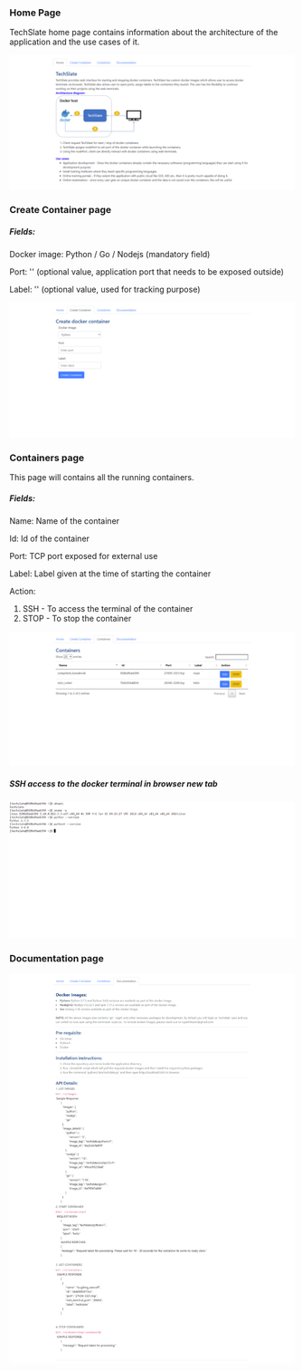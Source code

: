 ### Home Page

TechSlate home page contains information about the architecture of the application and the use cases of it.

![TechSlate Home](TechSlate_tab1.png)

### Create Container page

##### Fields:

Docker image: Python / Go / Nodejs (mandatory field)

Port: '' (optional value, application port that needs to be exposed outside)

Label: '' (optional value, used for tracking purpose)

![TechSlate Home](TechSlate_tab2.png)

### Containers page

This page will contains all the running containers.

##### Fields:

Name: Name of the container

Id: Id of the container

Port: TCP port exposed for external use

Label: Label given at the time of starting the container

Action: 
1. SSH - To access the terminal of the container
2. STOP - To stop the container

![TechSlate Home](TechSlate_tab3.png)

##### SSH access to the docker terminal in browser new tab

![TechSlate Home](TechSlate-terminal.png)

### Documentation page

![TechSlate Home](TechSlate_tab4.png)


